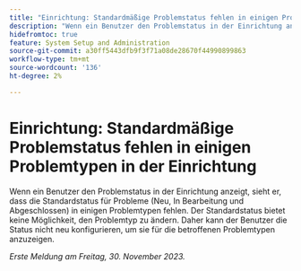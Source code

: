 ```yaml
---
title: "Einrichtung: Standardmäßige Problemstatus fehlen in einigen Problemtypen in der Einrichtung"
description: "Wenn ein Benutzer den Problemstatus in der Einrichtung anzeigt, sieht er, dass die Standardstatus für Probleme (Neu, In Bearbeitung und Abgeschlossen) in einigen Problemtypen fehlen. Der Standardstatus bietet keine Möglichkeit, den Problemtyp zu ändern. Daher kann der Benutzer die Status für die Anzeige der betroffenen Problemtypen nicht neu konfigurieren."
hidefromtoc: true
feature: System Setup and Administration
source-git-commit: a30ff5443dfb9f3f71a08de28670f44990899863
workflow-type: tm+mt
source-wordcount: '136'
ht-degree: 2%

---
```



# Einrichtung: Standardmäßige Problemstatus fehlen in einigen Problemtypen in der Einrichtung

Wenn ein Benutzer den Problemstatus in der Einrichtung anzeigt, sieht er, dass die Standardstatus für Probleme (Neu, In Bearbeitung und Abgeschlossen) in einigen Problemtypen fehlen. Der Standardstatus bietet keine Möglichkeit, den Problemtyp zu ändern. Daher kann der Benutzer die Status nicht neu konfigurieren, um sie für die betroffenen Problemtypen anzuzeigen.

_Erste Meldung am Freitag, 30. November 2023._
